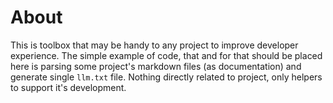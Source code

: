 # About

This is toolbox that may be handy to any project to improve developer
experience. The simple example of code, that and for that should be placed here
is parsing some project's markdown files (as documentation) and generate single
`llm.txt` file. Nothing directly related to project, only helpers to support
it's development.
